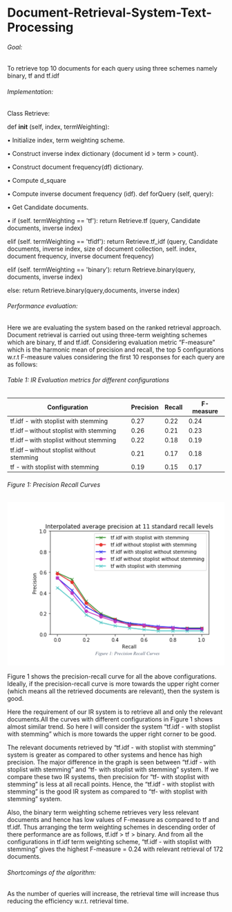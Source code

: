 # Document-Retrieval-System-Text-Processing

###### Goal: 

To retrieve top 10 documents for each query using three schemes namely binary, tf and tf.idf

###### Implementation:

Class Retrieve:

   def __init__ (self, index, termWeighting):
     
• Initialize index, term weighting scheme.

• Construct inverse index dictionary {document id > term > count}.

• Construct document frequency(df) dictionary.

• Compute d_square

• Compute inverse document frequency (idf). def forQuery (self, query):

• Get Candidate documents.

• if (self. termWeighting == 'tf'):
     return Retrieve.tf (query, Candidate documents, inverse index)
     
  elif (self. termWeighting == 'tfidf'):
     return Retrieve.tf_idf (query, Candidate documents, inverse index, size of document collection, self. index, document frequency, inverse document frequency)
     
  elif (self. termWeighting == 'binary'): return Retrieve.binary(query, documents, inverse index)
  
  else:
     return Retrieve.binary(query,documents, inverse index)

###### Performance evaluation:

 Here we are evaluating the system based on the ranked retrieval approach. Document retrieval is carried out using three-term weighting schemes which are binary, tf and tf.idf. Considering evaluation metric “F-measure” which is the harmonic mean of precision and recall, the top 5 configurations w.r.t F-measure values considering the first 10 responses for each query are as follows:
 
 ###### Table 1: IR Evaluation metrics for different configurations
Configuration | Precision | Recall | F-measure
------------ | ------------- | ------------ | -------------
tf.idf - with stoplist with stemming | 0.27 | 0.22 | 0.24
tf.idf – without stoplist with stemming | 0.26 | 0.21 | 0.23
tf.idf – with stoplist without stemming | 0.22 | 0.18 | 0.19
tf.idf – without stoplist without stemming | 0.21 | 0.17 | 0.18
tf - with stoplist with stemming | 0.19 | 0.15 | 0.17

###### Figure 1: Precision Recall Curves

![alt tag](Screenshots/PrecisionRecallCurve.png "Description goes here")

Figure 1 shows the precision-recall curve for all the above configurations. Ideally, if the precision-recall curve is more towards the upper right corner (which means all the retrieved documents are relevant), then the system is good.


Here the requirement of our IR system is to retrieve all and only the relevant documents.All the curves with different configurations in Figure 1 shows almost similar trend. So here I will consider the system “tf.idf - with stoplist with stemming” which is more towards the upper right corner to be good.

The relevant documents retrieved by “tf.idf - with stoplist with stemming” system is greater as compared to other systems and hence has high precision. The major difference in the graph is seen between “tf.idf - with stoplist with stemming” and “tf- with stoplist with stemming” system. If we compare these two IR systems, then precision for “tf- with stoplist with stemming” is less at all recall points. Hence, the “tf.idf - with stoplist with stemming” is the good IR system as compared to “tf- with stoplist with stemming” system.

Also, the binary term weighting scheme retrieves very less relevant documents and hence has low values of F-measure as compared to tf and tf.idf. Thus arranging the term weighting schemes in descending order of there performance are as follows, tf.idf > tf > binary. And from all the configurations in tf.idf term weighting scheme, “tf.idf - with stoplist with stemming” gives the highest F-measure = 0.24 with relevant retrieval of 172 documents.

###### Shortcomings of the algorithm:

As the number of queries will increase, the retrieval time will increase thus reducing the efficiency w.r.t. retrieval time.

